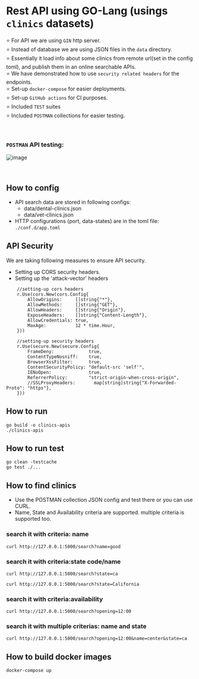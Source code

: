 # Rest API using GO-Lang (usings `clinics` datasets)
⭐ For API we are using `GIN` http server.
<br>⭐ Instead of database we are using JSON files in the `data` directory.
<br>⭐ Essentially it load info about some clinics from remote url(set in the config toml), and publish them in an online searchable APIs.
<br>⭐ We have demonstrated how to use `security related headers` for the endpoints.
<br>⭐ Set-up `docker-compose` for easier deployments.
<br>⭐ Set-up `GitHub actions` for CI purposes.
<br>⭐ Included `TEST` suites
<br>⭐ Included `POSTMAN` collections for easier testing.

<br>

### `POSTMAN` API testing:

![image](https://user-images.githubusercontent.com/13569609/113068853-f5f35980-91e0-11eb-97ef-2993223487aa.png)

<br>

## How to config
- API search data are stored in following configs:
    - data/dental-clinics.json
    - data/vet-clinics.json
- HTTP configurations (port, data-states) are in the toml file: `./conf.d/app.toml`

## API Security
We are taking following measures to ensure API security.
- Setting up CORS security headers.
- Setting up the 'attack-vector' headers

```
	//setting-up cors headers
	r.Use(cors.New(cors.Config{
		AllowOrigins:     []string{"*"},
		AllowMethods:     []string{"GET"},
		AllowHeaders:     []string{"Origin"},
		ExposeHeaders:    []string{"Content-Length"},
		AllowCredentials: true,
		MaxAge:           12 * time.Hour,
	}))

	//setting-up security headers
	r.Use(secure.New(secure.Config{
		FrameDeny:             true,
		ContentTypeNosniff:    true,
		BrowserXssFilter:      true,
		ContentSecurityPolicy: "default-src 'self'",
		IENoOpen:              true,
		ReferrerPolicy:        "strict-origin-when-cross-origin",
		//SSLProxyHeaders:       map[string]string{"X-Forwarded-Proto": "https"},
	}))
```

## How to run

```
go build -o clinics-apis
./clinics-apis
```
## How to run test

```
go clean -testcache  
go test ./...
```

## How to find clinics 

- Use the POSTMAN collection JSON config and test there or you can use CURL.
- Name, State and Availability criteria are supported. multiple criteria is supported too.

### search it with criteria: name
```
curl http://127.0.0.1:5000/search?name=good
```

### search it with criteria:state code/name

```
curl http://127.0.0.1:5000/search?state=ca
```

```
curl http://127.0.0.1:5000/search?state=California
```


### search it with criteria:availability

```
curl http://127.0.0.1:5000/search?opening=12:00
```

### search it with multiple criterias: name and state 

```
curl http://127.0.0.1:5000/search?opening=12:00&name=center&state=ca
```

## How to build docker images

```
docker-compose up
```